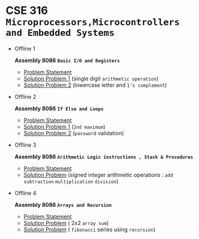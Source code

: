 # **CSE 316 `Microprocessors,Microcontrollers and Embedded Systems`**
 
 - Offline 1
  
    **Assembly 8086** **`Basic I/O and Registers`**
   - [Problem Statement](Offline/Offline%201/Offline_1_Specification.pdf)
   - [Solution Problem 1](Offline/Offline%201/problem1.asm) (single digit `arithmetic operation`)
   - [Solution Problem 2](Offline/Offline%201/problem2.asm) (lowercase letter and `1's complement`)
  
 - Offline 2 
  
    **Assembly 8086** **`If Else and Loops`**
   - [Problem Statement](Offline/Offline%202/Offline_2_Specification.pdf)
   - [Solution Problem 1](Offline/Offline%202/problem1.asm) (`2nd maximum`)
   - [Solution Problem 2](Offline/Offline%202/problem2.asm) (`password` validation)

 - Offline 3 
  
    **Assembly 8086** **`Arithmetic Logic instructions , Stack & Procedures`**
   - [Problem Statement](/Offline/Offline%203/Offline_3_Specification.pdf)
   - [Solution Problem](/Offline/Offline%203/problem.asm) (signed integer arithmetic operations : `add` `subtraction` `multiplication` `division`)

 - Offline 4 
  
    **Assembly 8086** **`Arrays and Recursion`**
   - [Problem Statement](/Offline/Offline%204/Offline_4_Specification.pdf)
   - [Solution Problem](/Offline/Offline%204/problem1.asm) ( 2x2 `array sum`)
   - [Solution Problem](/Offline/Offline%204/proble2.asm) ( `fibonacci` series using `recursion`)